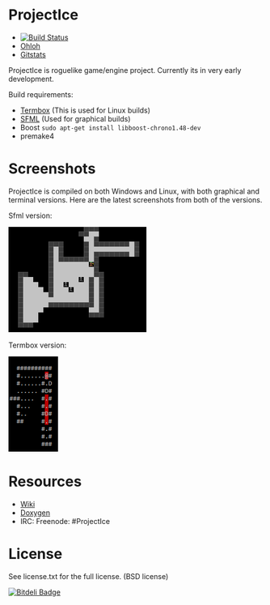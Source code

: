 ProjectIce
==========

* [![Build Status](https://travis-ci.org/LauriM/ProjectIce.png)](https://travis-ci.org/LauriM/ProjectIce)
* [Ohloh](https://www.ohloh.net/p/ProjectIce)
* [Gitstats](http://37.139.28.111/local/gitstat/projectice/index.html)

ProjectIce is roguelike game/engine project. Currently its in very early development.

Build requirements:

* [Termbox](https://github.com/nsf/termbox) (This is used for Linux builds)
* [SFML](http://www.sfml-dev.org/) (Used for graphical builds)
* Boost `sudo apt-get install libboost-chrono1.48-dev`
* premake4

Screenshots
===========

ProjectIce is compiled on both Windows and Linux, with both graphical and terminal versions. Here are the latest screenshots from both of the versions.

Sfml version:


![Sfml](doc/latestScreenshotSfml.png)

Termbox version:


![Termbox](doc/latestScreenshotTerm.png)

Resources
=========

* [Wiki](https://github.com/LauriM/ProjectIce/wiki)
* [Doxygen](http://protoman.net/PROJECTICE/index.html)
* IRC: Freenode: #ProjectIce

License
=======

See license.txt for the full license. (BSD license)




[![Bitdeli Badge](https://d2weczhvl823v0.cloudfront.net/LauriM/projectice/trend.png)](https://bitdeli.com/free "Bitdeli Badge")

